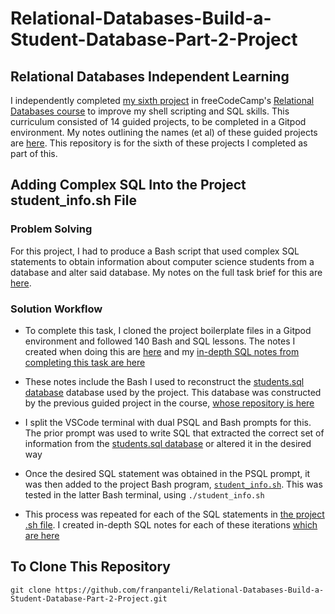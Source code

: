 # Relational-Databases-Build-a-Student-Database-Part-2-Project
## Relational Databases Independent Learning
I independently completed [my sixth project](https://www.freecodecamp.org/learn/relational-database/learn-sql-by-building-a-student-database-part-2/build-a-student-database-part-2) in freeCodeCamp's [Relational Databases course](https://www.freecodecamp.org/learn/relational-database/) to improve my shell scripting and SQL skills. This curriculum consisted of 14 guided projects, to be completed in a Gitpod environment. My notes outlining the names (et al) of these guided projects are [here](https://github.com/franpanteli/Relational-Databases-Build-a-Student-Database-Part-2-Project/blob/main/0%20relational-databases-course-overview.txt). This repository is for the sixth of these projects I completed as part of this.

## Adding Complex SQL Into the Project student_info.sh File
### Problem Solving
For this project, I had to produce a Bash script that used complex SQL statements to obtain information about computer science students from a database and alter said database. My notes on the full task brief for this are [here](https://github.com/franpanteli/Relational-Databases-Build-a-Student-Database-Part-2-Project/blob/main/1%20project-task-notes.txt). 
### Solution Workflow 
- To complete this task, I cloned the project boilerplate files in a Gitpod environment and followed 140 Bash and SQL lessons. The notes I created when doing this are [here](https://github.com/franpanteli/Relational-Databases-Build-a-Student-Database-Part-2-Project/blob/main/2%20relational-databases-build-a-student-database-part-2-project-guided-course-notes.txt) and my [in-depth SQL notes from completing this task are here](https://github.com/franpanteli/Relational-Databases-Build-a-Student-Database-Part-2-Project/blob/main/2%20relational-databases-build-a-student-database-part-2-project-guided-course-notes.txt)
- These notes include the Bash I used to reconstruct the [students.sql database](https://github.com/franpanteli/Relational-Databases-Build-a-Student-Database-Part-2-Project/blob/main/students.sql) database used by the project. This database was constructed by the previous guided project in the course, [whose repository is here](https://github.com/franpanteli/Relational-Databases-Build-a-Student-Database-Part-1-Project)

- I split the VSCode terminal with dual PSQL and Bash prompts for this. The prior prompt was used to write SQL that extracted the correct set of information from the [students.sql database](https://github.com/franpanteli/Relational-Databases-Build-a-Student-Database-Part-2-Project/blob/main/students.sql) or altered it in the desired way

- Once the desired SQL statement was obtained in the PSQL prompt, it was then added to the project Bash program, [`student_info.sh`](https://github.com/franpanteli/Relational-Databases-Build-a-Student-Database-Part-2-Project/blob/main/student_info.sh). This was tested in the latter Bash terminal, using `./student_info.sh`

- This process was repeated for each of the SQL statements in [the project .sh file](https://github.com/franpanteli/Relational-Databases-Build-a-Student-Database-Part-2-Project/blob/main/student_info.sh). I created in-depth SQL notes for each of these iterations [which are here](https://github.com/franpanteli/Relational-Databases-Build-a-Student-Database-Part-2-Project/blob/main/2%20relational-databases-build-a-student-database-part-2-project-guided-course-notes.txt)

## To Clone This Repository
```
git clone https://github.com/franpanteli/Relational-Databases-Build-a-Student-Database-Part-2-Project.git
```

